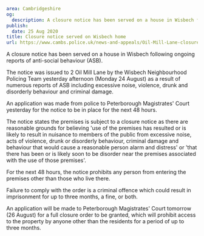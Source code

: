 ```yaml
area: Cambridgeshire
og:
  description: A closure notice has been served on a house in Wisbech following ongoing reports of anti-social behaviour (ASB).
publish:
  date: 25 Aug 2020
title: Closure notice served on Wisbech home
url: https://www.cambs.police.uk/news-and-appeals/Oil-Mill-Lane-closure-notice
```

A closure notice has been served on a house in Wisbech following ongoing reports of anti-social behaviour (ASB).

The notice was issued to 2 Oil Mill Lane by the Wisbech Neighbourhood Policing Team yesterday afternoon (Monday 24 August) as a result of numerous reports of ASB including excessive noise, violence, drunk and disorderly behaviour and criminal damage.

An application was made from police to Peterborough Magistrates' Court yesterday for the notice to be in place for the next 48 hours.

The notice states the premises is subject to a closure notice as there are reasonable grounds for believing 'use of the premises has resulted or is likely to result in nuisance to members of the public from excessive noise, acts of violence, drunk or disorderly behaviour, criminal damage and behaviour that would cause a reasonable person alarm and distress' or 'that there has been or is likely soon to be disorder near the premises associated with the use of those premises'.

For the next 48 hours, the notice prohibits any person from entering the premises other than those who live there.

Failure to comply with the order is a criminal offence which could result in imprisonment for up to three months, a fine, or both.

An application will be made to Peterborough Magistrates' Court tomorrow (26 August) for a full closure order to be granted, which will prohibit access to the property by anyone other than the residents for a period of up to three months.
